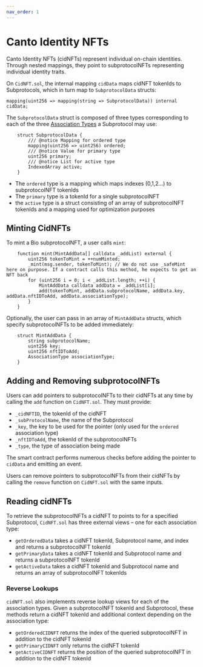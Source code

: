```yaml
---
nav_order: 1
---
```


# Canto Identity NFTs

Canto Identity NFTs (cidNFTs) represent individual on-chain identities. Through nested mappings, they point to subprotocolNFTs representing individual identity traits.

On `CidNFT.sol`, the internal mapping `cidData` maps cidNFT tokenIds to Subprotocols, which in turn map to `SubprotocolData` structs:

```solidity
mapping(uint256 => mapping(string => SubprotocolData)) internal cidData;
```

The `SubprotocolData` struct is composed of three types corresponding to each of the three [Association Types](subprotocols.md#association-types) a Subprotocol may use:

```solidity
    struct SubprotocolData {
        /// @notice Mapping for ordered type
        mapping(uint256 => uint256) ordered;
        /// @notice Value for primary type
        uint256 primary;
        /// @notice List for active type
        IndexedArray active;
    }
```

* The `ordered` type is a mapping which maps indexes (0,1,2...) to subprotocolNFT tokenIds
* The `primary` type is a tokenId for a single subprotocolNFT
* the `active` type is a struct consisting of an array of subprotocolNFT tokenIds and a mapping used for optimization purposes

## Minting CidNFTs

To mint a Bio subprotocolNFT, a user calls `mint`:

```solidity
    function mint(MintAddData[] calldata _addList) external {
        uint256 tokenToMint = ++numMinted;
        _mint(msg.sender, tokenToMint); // We do not use _safeMint here on purpose. If a contract calls this method, he expects to get an NFT back
        for (uint256 i = 0; i < _addList.length; ++i) {
            MintAddData calldata addData = _addList[i];
            add(tokenToMint, addData.subprotocolName, addData.key, addData.nftIDToAdd, addData.associationType);
        }
    }
```

Optionally, the user can pass in an array of `MintAddData` structs, which specify subprotocolNFTs to be added immediately:

```solidity
    struct MintAddData {
        string subprotocolName;
        uint256 key;
        uint256 nftIDToAdd;
        AssociationType associationType;
    }
```

## Adding and Removing subprotocolNFTs

Users can add pointers to subprotocolNFTs to their cidNFTs at any time by calling the `add` function on `CidNFT.sol`. They must provide:

* `_cidNFTID`, the tokenId of the cidNFT
* `_subProtocolName`, the name of the Subprotocol
* `_key`, the key to be used for the pointer (only used for the `ordered` association type)
* `_nftIDToAdd`, the tokenId of the subprotocolNFTs
* `_type`, the type of association being made

The smart contract performs numerous checks before adding the pointer to `cidData` and emitting an event.

Users can remove pointers to subprotocolNFTs from their cidNFTs by calling the `remove` function on `CidNFT.sol` with the same inputs.

## Reading cidNFTs

To retrieve the subprotocolNFTs a cidNFT to points to for a specified Subprotocol, `CidNFT.sol` has three external views – one for each association type:

* `getOrderedData` takes a cidNFT tokenId, Subprotocol name, and index and returns a subprotocolNFT tokenId
* `getPrimaryData` takes a cidNFT tokenId and Subprotocol name and returns a subprotocolNFT tokenId
* `getActiveData` takes a cidNFT tokenId and Subprotocol name and returns an array of subprotocolNFT tokenIds

### Reverse Lookups

`cidNFT.sol` also implements reverse lookup views for each of the association types. Given a subprotocolNFT tokenId and  Subprotocol, these methods return a cidNFT tokenId and additional context depending on the association type:

* `getOrderedCIDNFT` returns the index of the queried subprotocolNFT in addition to the cidNFT tokenId
* `getPrimaryCIDNFT` only returns the cidNFT tokenId
* `getActiveCIDNFT` returns the position of the queried subprotocolNFT in addition to the cidNFT tokenId